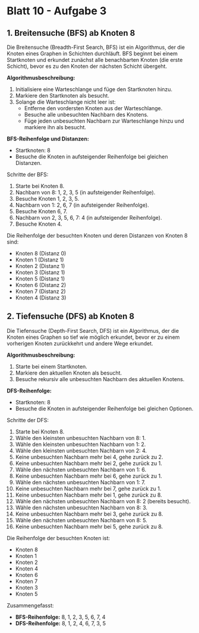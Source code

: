 # Blatt 10 - Aufgabe 3

## 1. Breitensuche (BFS) ab Knoten 8

Die Breitensuche (Breadth-First Search, BFS) ist ein Algorithmus, der die Knoten eines Graphen in Schichten durchläuft. BFS beginnt bei einem Startknoten und erkundet zunächst alle benachbarten Knoten (die erste Schicht), bevor es zu den Knoten der nächsten Schicht übergeht.

**Algorithmusbeschreibung:**

1. Initialisiere eine Warteschlange und füge den Startknoten hinzu.
2. Markiere den Startknoten als besucht.
3. Solange die Warteschlange nicht leer ist:
   - Entferne den vordersten Knoten aus der Warteschlange.
   - Besuche alle unbesuchten Nachbarn des Knotens.
   - Füge jeden unbesuchten Nachbarn zur Warteschlange hinzu und markiere ihn als besucht.

**BFS-Reihenfolge und Distanzen:**

- Startknoten: 8
- Besuche die Knoten in aufsteigender Reihenfolge bei gleichen Distanzen.

Schritte der BFS:

1. Starte bei Knoten 8.
2. Nachbarn von 8: 1, 2, 3, 5 (in aufsteigender Reihenfolge).
3. Besuche Knoten 1, 2, 3, 5.
4. Nachbarn von 1: 2, 6, 7 (in aufsteigender Reihenfolge).
5. Besuche Knoten 6, 7.
6. Nachbarn von 2, 3, 5, 6, 7: 4 (in aufsteigender Reihenfolge).
7. Besuche Knoten 4.

Die Reihenfolge der besuchten Knoten und deren Distanzen von Knoten 8 sind:

- Knoten 8 (Distanz 0)
- Knoten 1 (Distanz 1)
- Knoten 2 (Distanz 1)
- Knoten 3 (Distanz 1)
- Knoten 5 (Distanz 1)
- Knoten 6 (Distanz 2)
- Knoten 7 (Distanz 2)
- Knoten 4 (Distanz 3)

## 2. Tiefensuche (DFS) ab Knoten 8

Die Tiefensuche (Depth-First Search, DFS) ist ein Algorithmus, der die Knoten eines Graphen so tief wie möglich erkundet, bevor er zu einem vorherigen Knoten zurückkehrt und andere Wege erkundet.

**Algorithmusbeschreibung:**

1. Starte bei einem Startknoten.
2. Markiere den aktuellen Knoten als besucht.
3. Besuche rekursiv alle unbesuchten Nachbarn des aktuellen Knotens.

**DFS-Reihenfolge:**

- Startknoten: 8
- Besuche die Knoten in aufsteigender Reihenfolge bei gleichen Optionen.

Schritte der DFS:

1. Starte bei Knoten 8.
2. Wähle den kleinsten unbesuchten Nachbarn von 8: 1.
3. Wähle den kleinsten unbesuchten Nachbarn von 1: 2.
4. Wähle den kleinsten unbesuchten Nachbarn von 2: 4.
5. Keine unbesuchten Nachbarn mehr bei 4, gehe zurück zu 2.
6. Keine unbesuchten Nachbarn mehr bei 2, gehe zurück zu 1.
7. Wähle den nächsten unbesuchten Nachbarn von 1: 6.
8. Keine unbesuchten Nachbarn mehr bei 6, gehe zurück zu 1.
9. Wähle den nächsten unbesuchten Nachbarn von 1: 7.
10. Keine unbesuchten Nachbarn mehr bei 7, gehe zurück zu 1.
11. Keine unbesuchten Nachbarn mehr bei 1, gehe zurück zu 8.
12. Wähle den nächsten unbesuchten Nachbarn von 8: 2 (bereits besucht).
13. Wähle den nächsten unbesuchten Nachbarn von 8: 3.
14. Keine unbesuchten Nachbarn mehr bei 3, gehe zurück zu 8.
15. Wähle den nächsten unbesuchten Nachbarn von 8: 5.
16. Keine unbesuchten Nachbarn mehr bei 5, gehe zurück zu 8.

Die Reihenfolge der besuchten Knoten ist:
- Knoten 8
- Knoten 1
- Knoten 2
- Knoten 4
- Knoten 6
- Knoten 7
- Knoten 3
- Knoten 5

Zusammengefasst:

- **BFS-Reihenfolge:** 8, 1, 2, 3, 5, 6, 7, 4
- **DFS-Reihenfolge:** 8, 1, 2, 4, 6, 7, 3, 5